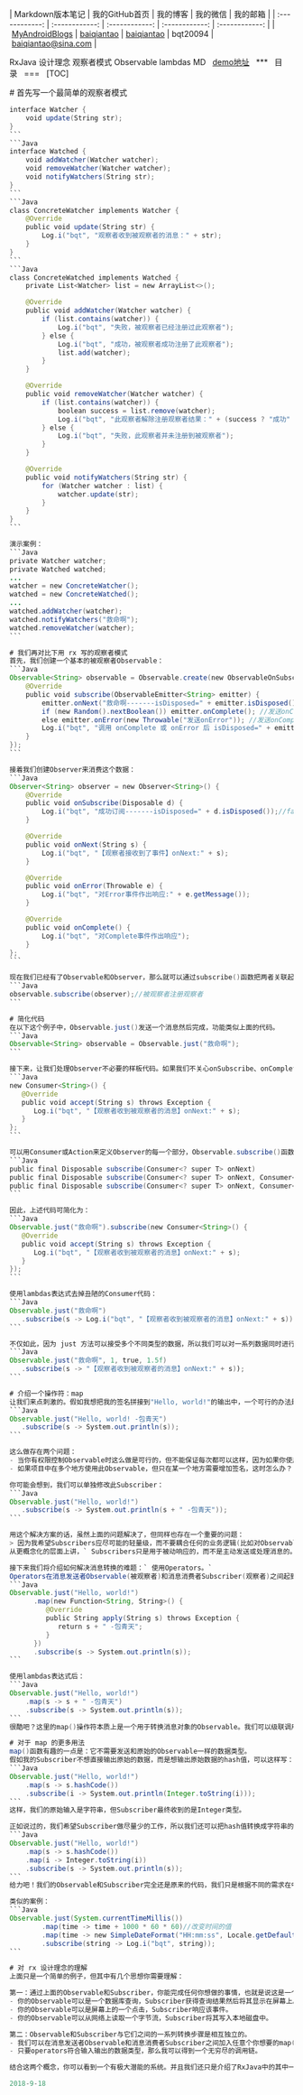 ﻿| Markdown版本笔记 | 我的GitHub首页 | 我的博客 | 我的微信 | 我的邮箱 |
| :------------: | :------------: | :------------: | :------------: | :------------: |
| [MyAndroidBlogs][Markdown] | [baiqiantao][GitHub] | [baiqiantao][博客] | bqt20094 | baiqiantao@sina.com |

[Markdown]:https://github.com/baiqiantao/MyAndroidBlogs
[GitHub]:https://github.com/baiqiantao
[博客]:http://www.cnblogs.com/baiqiantao/


RxJava 设计理念 观察者模式 Observable lambdas MD  
[demo地址](https://github.com/baiqiantao/RxJavaDemo.git)  
***  
目录  
===  
[TOC]  


# 首先写一个最简单的观察者模式  
```Java  
interface Watcher {  
    void update(String str);  
}  
```  
```Java  
interface Watched {  
    void addWatcher(Watcher watcher);  
    void removeWatcher(Watcher watcher);  
    void notifyWatchers(String str);  
}  
```  
```Java  
class ConcreteWatcher implements Watcher {  
    @Override  
    public void update(String str) {  
        Log.i("bqt", "观察者收到被观察者的消息：" + str);  
    }  
}  
```  
```Java  
class ConcreteWatched implements Watched {  
    private List<Watcher> list = new ArrayList<>();  

    @Override  
    public void addWatcher(Watcher watcher) {  
        if (list.contains(watcher)) {  
            Log.i("bqt", "失败，被观察者已经注册过此观察者");  
        } else {  
            Log.i("bqt", "成功，被观察者成功注册了此观察者");  
            list.add(watcher);  
        }  
    }  

    @Override  
    public void removeWatcher(Watcher watcher) {  
        if (list.contains(watcher)) {  
            boolean success = list.remove(watcher);  
            Log.i("bqt", "此观察者解除注册观察者结果：" + (success ? "成功" : "失败"));  
        } else {  
            Log.i("bqt", "失败，此观察者并未注册到被观察者");  
        }  
    }  

    @Override  
    public void notifyWatchers(String str) {  
        for (Watcher watcher : list) {  
            watcher.update(str);  
        }  
    }  
}  
```  

演示案例：  
```Java  
private Watcher watcher;  
private Watched watched;  
...  
watcher = new ConcreteWatcher();  
watched = new ConcreteWatched();  
...  
watched.addWatcher(watcher);  
watched.notifyWatchers("救命啊");  
watched.removeWatcher(watcher);  
```  

# 我们再对比下用 rx 写的观察者模式  
首先，我们创建一个基本的被观察者Observable：  
```Java  
Observable<String> observable = Observable.create(new ObservableOnSubscribe<String>() {  
    @Override  
    public void subscribe(ObservableEmitter<String> emitter) {  
        emitter.onNext("救命啊-------isDisposed=" + emitter.isDisposed());//false  
        if (new Random().nextBoolean()) emitter.onComplete(); //发送onComplete  
        else emitter.onError(new Throwable("发送onError")); //发送onComplete或onError事件后就取消注册了  
        Log.i("bqt", "调用 onComplete 或 onError 后 isDisposed=" + emitter.isDisposed());//true  
    }  
});  
```  

接着我们创建Observer来消费这个数据：  
```Java  
Observer<String> observer = new Observer<String>() {  
    @Override  
    public void onSubscribe(Disposable d) {  
        Log.i("bqt", "成功订阅-------isDisposed=" + d.isDisposed());//false  
    }  

    @Override  
    public void onNext(String s) {  
        Log.i("bqt", "【观察者接收到了事件】onNext:" + s);  
    }  

    @Override  
    public void onError(Throwable e) {  
        Log.i("bqt", "对Error事件作出响应:" + e.getMessage());  
    }  

    @Override  
    public void onComplete() {  
        Log.i("bqt", "对Complete事件作出响应");  
    }  
};  
```  

现在我们已经有了Observable和Observer，那么就可以通过subscribe()函数把两者关联起来了：  
```Java  
observable.subscribe(observer);//被观察者注册观察者  
```  

# 简化代码  
在以下这个例子中，Observable.just()发送一个消息然后完成，功能类似上面的代码。  
```Java  
Observable<String> observable = Observable.just("救命啊");  
```  

接下来，让我们处理Observer不必要的样板代码。如果我们不关心onSubscribe、onCompleted、onError的话，那么可以使用一个更简单的类来定义onNext()要完成什么功能：  
```Java  
new Consumer<String>() {  
   @Override  
   public void accept(String s) throws Exception {  
      Log.i("bqt", "【观察者收到被观察者的消息】onNext:" + s);  
   }  
};  
```  

可以用Consumer或Action来定义Observer的每一个部分，Observable.subscribe()函数能够处理一到四个参数，分别表示onNext()，onError()和onComplete()和onSubscribe函数。  
```Java  
public final Disposable subscribe(Consumer<? super T> onNext)  
public final Disposable subscribe(Consumer<? super T> onNext, Consumer<? super Throwable> onError)  
public final Disposable subscribe(Consumer<? super T> onNext, Consumer<? super Throwable> onError, Action onComplete)  
```  

因此，上述代码可简化为：  
```Java  
Observable.just("救命啊").subscribe(new Consumer<String>() {  
   @Override  
   public void accept(String s) throws Exception {  
      Log.i("bqt", "【观察者收到被观察者的消息】onNext:" + s);  
   }  
});  
```  

使用lambdas表达式去掉丑陋的Consumer代码：  
```Java  
Observable.just("救命啊")  
   .subscribe(s -> Log.i("bqt", "【观察者收到被观察者的消息】onNext:" + s));  
```  

不仅如此，因为 just 方法可以接受多个不同类型的数据，所以我们可以对一系列数据同时进行处理：  
```Java  
Observable.just("救命啊", 1, true, 1.5f)  
   .subscribe(s -> "【观察者收到被观察者的消息】onNext:" + s));  
```  

# 介绍一个操作符：map  
让我们来点刺激的。假如我想把我的签名拼接到"Hello, world!"的输出中，一个可行的办法是改变Observable：  
```Java  
Observable.just("Hello, world! -包青天")
   .subscribe(s -> System.out.println(s));  
```  

这么做存在两个问题：  
- 当你有权限控制Observable时这么做是可行的，但不能保证每次都可以这样，因为如果你使用的是别人的函数库呢？  
- 如果项目中在多个地方使用此Observable，但只在某一个地方需要增加签名，这时怎么办？  

你可能会想到，我们可以单独修改此Subscriber：  
```Java  
Observable.just("Hello, world!")  
   .subscribe(s -> System.out.println(s + " -包青天"));  
```  

用这个解决方案的话，虽然上面的问题解决了，但同样也存在一个重要的问题：  
> 因为我希望Subscribers应尽可能的轻量级，而不要耦合任何的业务逻辑(比如对Observable发送的数据做再处理)。  
从更概念化的层面上讲，` Subscribers只是用于被动响应的，而不是主动发送或处理消息的。`    

接下来我们将介绍如何解决消息转换的难题：` 使用Operators。`   
Operators在消息发送者Observable(被观察者)和消息消费者Subscriber(观察者)之间起到操纵消息的作用。RxJava拥有大量的opetators，map()这个operator可以用来将已被发送的消息转换成另外一种形式：  
```Java  
Observable.just("Hello, world!")  
      .map(new Function<String, String>() {  
         @Override  
         public String apply(String s) throws Exception {  
            return s + " -包青天";  
         }  
      })  
      .subscribe(s -> System.out.println(s));  
```  

使用lambdas表达式后：  
```Java  
Observable.just("Hello, world!")  
    .map(s -> s + " -包青天")  
    .subscribe(s -> System.out.println(s));  
```  
很酷吧？这里的map()操作符本质上是一个用于转换消息对象的Observable。我们可以级联调用任意多个的map()函数，一层一层地将初始消息转换成Subscriber需要的数据形式。  

# 对于 map 的更多用法  
map()函数有趣的一点是：它不需要发送和原始的Observable一样的数据类型。  
假如我的Subscriber不想直接输出原始的数据，而是想输出原始数据的hash值，可以这样写：  
```Java  
Observable.just("Hello, world!")  
    .map(s -> s.hashCode())  
    .subscribe(i -> System.out.println(Integer.toString(i)));  
```  
这样，我们的原始输入是字符串，但Subscriber最终收到的是Integer类型。  

正如说过的，我们希望Subscriber做尽量少的工作，所以我们还可以把hash值转换成字符串的操作移动到一个新的map()函数中：  
```Java  
Observable.just("Hello, world!")  
    .map(s -> s.hashCode())  
    .map(i -> Integer.toString(i))  
    .subscribe(s -> System.out.println(s));  
```  
给力吧！我们的Observable和Subscriber完全还是原来的代码，我们只是根据不同的需求在中间添加了一些变换的操作。  

类似的案例：  
```Java  
Observable.just(System.currentTimeMillis())  
        .map(time -> time + 1000 * 60 * 60)//改变时间的值  
        .map(time -> new SimpleDateFormat("HH:mm:ss", Locale.getDefault()).format(new Date(time)))  
        .subscribe(string -> Log.i("bqt", string));  
```  

# 对 rx 设计理念的理解  
上面只是一个简单的例子，但其中有几个思想你需要理解：  

第一：通过上面的Observable和Subscriber，你能完成任何你想做的事情，也就是说这是一个可以处理任何事情的通用的框架。  
- 你的Observable可以是一个数据库查询，Subscriber获得查询结果然后将其显示在屏幕上。  
- 你的Observable可以是屏幕上的一个点击，Subscriber响应该事件。  
- 你的Observable可以从网络上读取一个字节流，Subscriber将其写入本地磁盘中。  

第二：Observable和Subscriber与它们之间的一系列转换步骤是相互独立的。  
- 我们可以在消息发送者Observable和消息消费者Subscriber之间加入任意个你想要的map()函数，这个系统是高度可组合的，它很容易对数据进行操纵。  
- 只要operators符合输入输出的数据类型，那么我可以得到一个无穷尽的调用链。  

结合这两个概念，你可以看到一个有极大潜能的系统。并且我们还只是介绍了RxJava中的其中一个operator，实际上RxJava中还定义了大量的其他的operators，在你深入了解后，你会深深感叹：卧槽，你牛逼。  

2018-9-18
